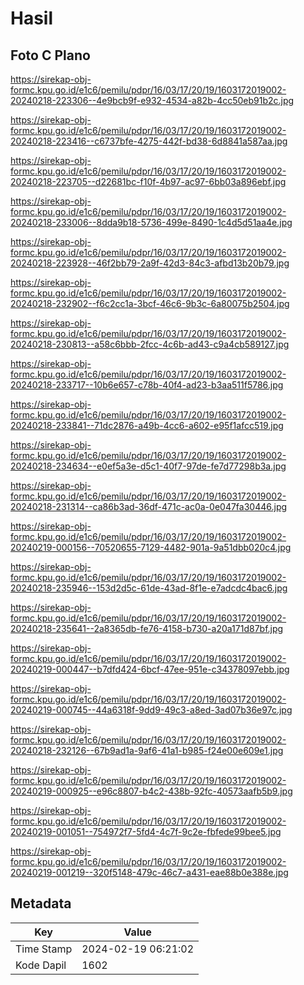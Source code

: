 # Hasil

## Foto C Plano

https://sirekap-obj-formc.kpu.go.id/e1c6/pemilu/pdpr/16/03/17/20/19/1603172019002-20240218-223306--4e9bcb9f-e932-4534-a82b-4cc50eb91b2c.jpg

https://sirekap-obj-formc.kpu.go.id/e1c6/pemilu/pdpr/16/03/17/20/19/1603172019002-20240218-223416--c6737bfe-4275-442f-bd38-6d8841a587aa.jpg

https://sirekap-obj-formc.kpu.go.id/e1c6/pemilu/pdpr/16/03/17/20/19/1603172019002-20240218-223705--d22681bc-f10f-4b97-ac97-6bb03a896ebf.jpg

https://sirekap-obj-formc.kpu.go.id/e1c6/pemilu/pdpr/16/03/17/20/19/1603172019002-20240218-233006--8dda9b18-5736-499e-8490-1c4d5d51aa4e.jpg

https://sirekap-obj-formc.kpu.go.id/e1c6/pemilu/pdpr/16/03/17/20/19/1603172019002-20240218-223928--46f2bb79-2a9f-42d3-84c3-afbd13b20b79.jpg

https://sirekap-obj-formc.kpu.go.id/e1c6/pemilu/pdpr/16/03/17/20/19/1603172019002-20240218-232902--f6c2cc1a-3bcf-46c6-9b3c-6a80075b2504.jpg

https://sirekap-obj-formc.kpu.go.id/e1c6/pemilu/pdpr/16/03/17/20/19/1603172019002-20240218-230813--a58c6bbb-2fcc-4c6b-ad43-c9a4cb589127.jpg

https://sirekap-obj-formc.kpu.go.id/e1c6/pemilu/pdpr/16/03/17/20/19/1603172019002-20240218-233717--10b6e657-c78b-40f4-ad23-b3aa511f5786.jpg

https://sirekap-obj-formc.kpu.go.id/e1c6/pemilu/pdpr/16/03/17/20/19/1603172019002-20240218-233841--71dc2876-a49b-4cc6-a602-e95f1afcc519.jpg

https://sirekap-obj-formc.kpu.go.id/e1c6/pemilu/pdpr/16/03/17/20/19/1603172019002-20240218-234634--e0ef5a3e-d5c1-40f7-97de-fe7d77298b3a.jpg

https://sirekap-obj-formc.kpu.go.id/e1c6/pemilu/pdpr/16/03/17/20/19/1603172019002-20240218-231314--ca86b3ad-36df-471c-ac0a-0e047fa30446.jpg

https://sirekap-obj-formc.kpu.go.id/e1c6/pemilu/pdpr/16/03/17/20/19/1603172019002-20240219-000156--70520655-7129-4482-901a-9a51dbb020c4.jpg

https://sirekap-obj-formc.kpu.go.id/e1c6/pemilu/pdpr/16/03/17/20/19/1603172019002-20240218-235946--153d2d5c-61de-43ad-8f1e-e7adcdc4bac6.jpg

https://sirekap-obj-formc.kpu.go.id/e1c6/pemilu/pdpr/16/03/17/20/19/1603172019002-20240218-235641--2a8365db-fe76-4158-b730-a20a171d87bf.jpg

https://sirekap-obj-formc.kpu.go.id/e1c6/pemilu/pdpr/16/03/17/20/19/1603172019002-20240219-000447--b7dfd424-6bcf-47ee-951e-c34378097ebb.jpg

https://sirekap-obj-formc.kpu.go.id/e1c6/pemilu/pdpr/16/03/17/20/19/1603172019002-20240219-000745--44a6318f-9dd9-49c3-a8ed-3ad07b36e97c.jpg

https://sirekap-obj-formc.kpu.go.id/e1c6/pemilu/pdpr/16/03/17/20/19/1603172019002-20240218-232126--67b9ad1a-9af6-41a1-b985-f24e00e609e1.jpg

https://sirekap-obj-formc.kpu.go.id/e1c6/pemilu/pdpr/16/03/17/20/19/1603172019002-20240219-000925--e96c8807-b4c2-438b-92fc-40573aafb5b9.jpg

https://sirekap-obj-formc.kpu.go.id/e1c6/pemilu/pdpr/16/03/17/20/19/1603172019002-20240219-001051--754972f7-5fd4-4c7f-9c2e-fbfede99bee5.jpg

https://sirekap-obj-formc.kpu.go.id/e1c6/pemilu/pdpr/16/03/17/20/19/1603172019002-20240219-001219--320f5148-479c-46c7-a431-eae88b0e388e.jpg


## Metadata

| Key        | Value               |
| ---------- | ------------------- |
| Time Stamp | 2024-02-19 06:21:02 |
| Kode Dapil | 1602                |



